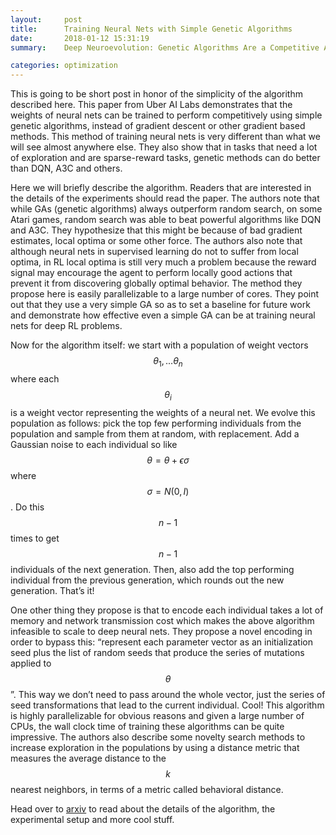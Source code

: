 ```yaml
---
layout:     post
title:      Training Neural Nets with Simple Genetic Algorithms
date:       2018-01-12 15:31:19
summary:    Deep Neuroevolution: Genetic Algorithms Are a Competitive Alternative for Training Deep Neural Networks for RL

categories: optimization
---
```


This is going to be short post in honor of the simplicity of the algorithm described here. This paper from Uber AI Labs demonstrates that the weights of neural nets can be trained to perform competitively using simple genetic algorithms, instead of gradient descent or other gradient based methods. This method of training neural nets is very different than what we will see almost anywhere else. They also show that in tasks that need a lot of exploration and are sparse-reward tasks, genetic methods can do better than DQN, A3C and others.

Here we will briefly describe the algorithm. Readers that are interested in the details of the experiments should read the paper. The authors note that while GAs (genetic algorithms) always outperform random search, on some Atari games, random search was able to beat powerful algorithms like DQN and A3C. They hypothesize that this might be because of bad gradient estimates, local optima or some other force. The authors also note that although neural nets in supervised learning do not to suffer from local optima, in RL local optima is still very much a problem because the reward signal may encourage the agent to perform locally good actions that prevent it from discovering globally optimal behavior. The method they propose here is easily parallelizable to a large number of cores. They point out that they use a very simple GA so as to set a baseline for future work and demonstrate how effective even a simple GA can be at training neural nets for deep RL problems. 

Now for the algorithm itself: we start with a population of weight vectors $$\theta_1, ...\theta_n$$ where each $$\theta_i$$ is a weight vector representing the weights of a neural net. We evolve this population as follows: pick the top few performing individuals from the population and sample from them at random, with replacement. Add a Gaussian noise to each individual so like $$\theta = \theta + \epsilon \sigma$$ where $$\sigma = N(0, I)$$. Do this $$n-1$$ times to get $$n-1$$ individuals of the next generation. Then, also add the top performing individual from the previous generation, which rounds out the new generation. That’s it! 

One other thing they propose is that to encode each individual takes a lot of memory and network transmission cost which makes the above algorithm infeasible to scale to deep neural nets. They propose a novel encoding in order to bypass this: “represent each parameter vector as an initialization seed plus the list of random seeds that produce the series of mutations applied to $$\theta$$”. This way we don’t need to pass around the whole vector, just the series of seed transformations that lead to the current individual. Cool! This algorithm is highly parallelizable for obvious reasons and given a large number of CPUs, the wall clock time of training these algorithms can be quite impressive.
The authors also describe some novelty search methods to increase exploration in the populations by using a distance metric that measures the average distance to the $$k$$ nearest neighbors, in terms of a metric called behavioral distance.

Head over to [arxiv](https://arxiv.org/abs/1712.06567) to read about the details of the algorithm, the experimental setup and more cool stuff.
